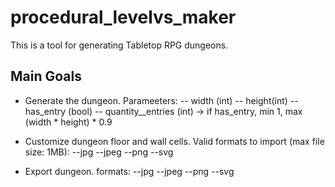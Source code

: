 # procedural_levelvs_maker
This is a tool for generating Tabletop RPG dungeons.

## Main Goals
- Generate the dungeon. Parameeters:
  -- width (int)
  -- height(int)
  -- has_entry (bool)
  -- quantity__entries (int) -> if has_entry, min 1, max (width * height) * 0.9

- Customize dungeon floor and wall cells. Valid formats to import (max file size: 1MB):
  --jpg
  --jpeg
  --png
  --svg

- Export dungeon. formats:
  --jpg
  --jpeg
  --png
  --svg
